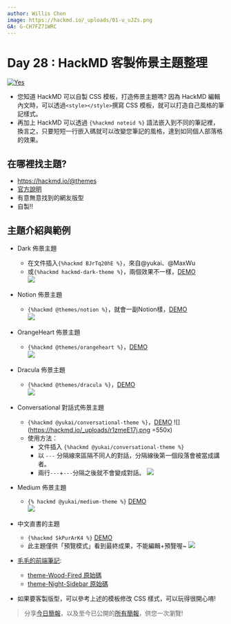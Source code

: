 ```yaml
---
author: Willis Chen
image: https://hackmd.io/_uploads/B1-u_uJZs.png
GA: G-CH7FZ71WRC
---
```


# Day 28 : HackMD 客製佈景主題整理


[![Yes](https://img.youtube.com/vi/secZ4yhZmiQ/0.jpg)](https://www.youtube.com/watch?v=secZ4yhZmiQ)

- 您知道 HackMD 可以自製 CSS 模板，打造佈景主題嗎? 因為 HackMD 編輯內文時，可以透過`<style></style>`撰寫 CSS 模板，就可以打造自己風格的筆記樣式。
- 再加上 HackMD 可以透過 `{%hackmd noteid %}` 語法嵌入到不同的筆記裡，換言之，只要短短一行嵌入碼就可以改變您筆記的風格，達到如同個人部落格的效果。


## 在哪裡找主題?

- https://hackmd.io/@themes
- [官方說明](https://hackmd.io/c/tutorials-tw/https%3A%2F%2Fhackmd.io%2F%40docs%2Fhow-to-embed-note-2)
- 有意無意找到的網友版型
- 自製!!

## 主題介紹與範例

- Dark 佈景主題 
    - 在文件插入`{%hackmd BJrTq20hE %}`，來自@yukai、@MaxWu
    - 或`{%hackmd hackmd-dark-theme %}`，兩個效果不一樣，[DEMO](https://hackmd.io/@themes/dark-theme-preview)  
    ![](https://hackmd.io/_uploads/BJONuQ1Qi.png)

- Notion 佈景主題
    - `{%hackmd @themes/notion %}`，就會一副Notion樣，[DEMO](https://hackmd.io/@themes/demo-notion)  
    ![](https://hackmd.io/_uploads/Bk5IF7JQo.png)

- OrangeHeart 佈景主題 
    - `{%hackmd @themes/orangeheart %}`，[DEMO](https://hackmd.io/@themes/demo-orangeheart)  
    ![](https://hackmd.io/_uploads/BkgoK7Jmi.png)

- Dracula 佈景主題 
    - `{%hackmd @themes/dracula %}`，[DEMO](https://hackmd.io/@themes/demo-dracula)  
      ![](https://hackmd.io/_uploads/B1Os1Ey7j.png)

- Conversational 對話式佈景主題
    - `{%hackmd @yukai/conversational-theme %}`，[DEMO](https://hackmd.io/@yukai/conversational-theme-demo)
      ![](https://hackmd.io/_uploads/r1zmeE17j.png =550x)
    - 使用方法：
        - 文件插入 `{%hackmd @yukai/conversational-theme %}` 
        - 以 `---` 分隔線來區隔不同人的對話，分隔線後第一個段落會被當成講者。 
        - 兩行`---`+`---`分隔之後就不會變成對話。
        ![](https://hackmd.io/_uploads/B1qEeEJ7i.png)

- Medium 佈景主題
    - `{% hackmd @yukai/medium-theme %}` [DEMO](https://hackmd.io/@wiimax/rJUC9QJ7j)  
      ![](https://hackmd.io/_uploads/BJRuj7kms.png)

- 中文直書的主題
    - `{%hackmd SkPurArK4 %}` [DEMO](https://hackmd.io/hackmd-vertical-writing-theme?both)
    - 此主題僅供「預覽模式」看到最終成果，不能編輯+預覽喔~
      ![](https://hackmd.io/_uploads/BJMgkVy7o.png)


- [毛毛的前端筆記](https://hackmd.io/@JohnsonMao/Front-end):
    - [theme-Wood-Fired 原始碼](https://hackmd.io/EyHCJVyqSiWm6v9GjqDOZA?both)  
    - [theme-Night-Sidebar 原始碼](https://hackmd.io/dxywSXJPTUKkdVq4tJdIaQ?both)

- 如果要客製版型，可以參考上述的模板修改 CSS 樣式，可以玩得很開心唷!

> 分享[今日簡報](https://hackmd.io/@wiimax/intro-hackmd-28)，以及至今已公開的[所有簡報](https://hackmd.io/@wiimax/intro-hackmd-slides)，供您一次瀏覽!